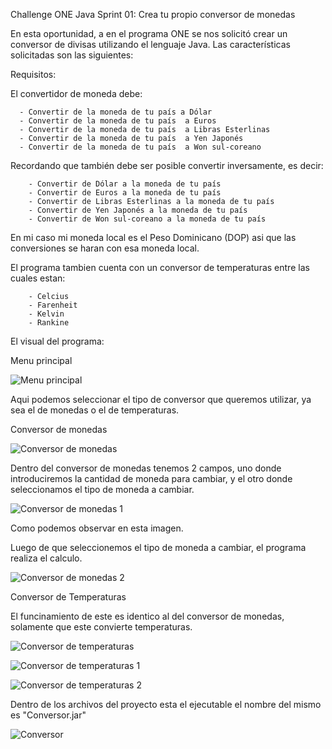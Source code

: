 Challenge ONE Java Sprint 01: Crea tu propio conversor de monedas

En esta oportunidad, a en el programa ONE se nos solicitó crear un conversor de divisas utilizando el lenguaje Java. Las características solicitadas son las siguientes:

 Requisitos: 

El convertidor de moneda debe:

      - Convertir de la moneda de tu país a Dólar
      - Convertir de la moneda de tu país  a Euros
      - Convertir de la moneda de tu país  a Libras Esterlinas
      - Convertir de la moneda de tu país  a Yen Japonés
      - Convertir de la moneda de tu país  a Won sul-coreano

Recordando que también debe ser posible convertir inversamente, es decir:

        - Convertir de Dólar a la moneda de tu país
        - Convertir de Euros a la moneda de tu país
        - Convertir de Libras Esterlinas a la moneda de tu país
        - Convertir de Yen Japonés a la moneda de tu país
        - Convertir de Won sul-coreano a la moneda de tu país

En mi caso mi moneda local es el Peso Dominicano (DOP) asi que las conversiones se haran con esa moneda local.
        
El programa tambien cuenta con un conversor de temperaturas entre las cuales estan:

        - Celcius
        - Farenheit
        - Kelvin
        - Rankine
        

El visual del programa:

Menu principal

![Menu principal](https://user-images.githubusercontent.com/119378434/222856851-02959eb0-834c-4654-999a-e6334b4c727e.png)

Aqui podemos seleccionar el tipo de conversor que queremos utilizar, ya sea el de monedas o el de temperaturas.

Conversor de monedas

![Conversor de monedas](https://user-images.githubusercontent.com/119378434/222856925-2820a66f-dc38-4825-a04c-4ed5a766d26f.png)

Dentro del conversor de monedas tenemos 2 campos, uno donde introduciremos la cantidad de moneda para cambiar, y el otro donde seleccionamos el tipo de moneda a cambiar.

![Conversor de monedas 1](https://user-images.githubusercontent.com/119378434/222857698-2bad33fb-02e5-4574-86b3-946494c7ae8b.png)

Como podemos observar en esta imagen.

Luego de que seleccionemos el tipo de moneda a cambiar, el programa realiza el calculo.

![Conversor de monedas 2](https://user-images.githubusercontent.com/119378434/222857108-a17d6bd2-28f6-430e-b71b-652932b9a197.png)

Conversor de Temperaturas

El funcinamiento de este es identico al del conversor de monedas, solamente que este convierte temperaturas.

![Conversor de temperaturas](https://user-images.githubusercontent.com/119378434/222857266-0d8f9fbc-c1cf-42e4-8727-4d222e60b2fb.png)


![Conversor de temperaturas 1](https://user-images.githubusercontent.com/119378434/222857719-05253fa8-0441-4420-ab23-bf6dfbb506ba.png)

![Conversor de temperaturas 2](https://user-images.githubusercontent.com/119378434/222857367-55af914d-387b-4061-aba0-ddf583987cb1.png)

Dentro de los archivos del proyecto esta el ejecutable el nombre del mismo es "Conversor.jar"

![Conversor](https://user-images.githubusercontent.com/119378434/222857898-1f937270-06bf-4d63-a5cb-b569ba3bd83a.png)





